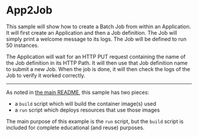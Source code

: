 # App2Job

This sample will show how to create a Batch Job from within an Application.
It will first create an Application and then a Job definition. The Job will
simply print a welcome message to its logs. The Job will be defined to run
50 instances.

The Application will wait for an HTTP PUT request containing the name of the
Job definition in its HTTP Path. It will then use that Job definition name
to submit a new Job. When the job is done, it will then check the logs of the
Job to verify it worked correctly.

- - -

As noted in [the main README](../README.md), this sample has two pieces:

- a `build` script which will build the container image(s) used
- a `run` script which deploys resources that use those images

The main purpose of this example is the `run` script, but the `build`
script is included for complete educational (and reuse) purposes. 
